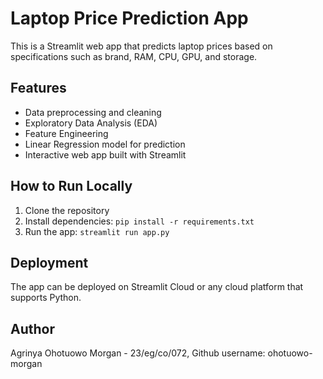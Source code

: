 # Laptop Price Prediction App 

This is a Streamlit web app that predicts laptop prices based on specifications such as brand, RAM, CPU, GPU, and storage.  

## Features
- Data preprocessing and cleaning  
- Exploratory Data Analysis (EDA)  
- Feature Engineering  
- Linear Regression model for prediction  
- Interactive web app built with Streamlit  

## How to Run Locally
1. Clone the repository  
2. Install dependencies: `pip install -r requirements.txt`  
3. Run the app: `streamlit run app.py`  

## Deployment
The app can be deployed on Streamlit Cloud or any cloud platform that supports Python.  

## Author
Agrinya Ohotuowo Morgan - 23/eg/co/072, Github username: ohotuowo-morgan

